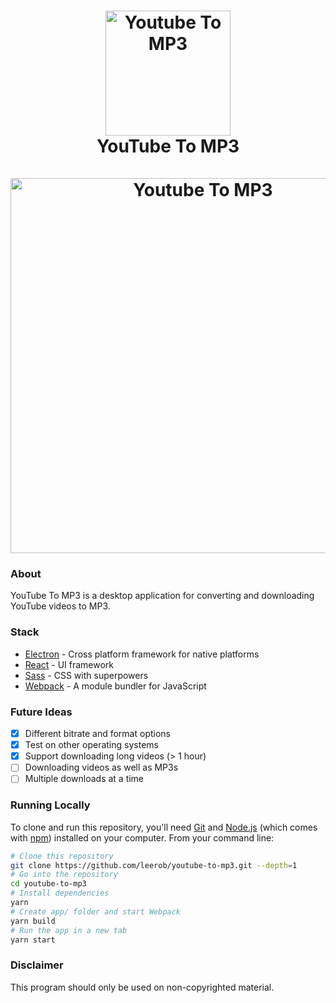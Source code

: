 <h1 align="center">
  <a href="https://www.leejamesrobinson.com"><img src="https://i.imgur.com/xSdyCbS.png" alt="Youtube To MP3" width="200"></a>
  <br>
  YouTube To MP3
  <br>
  <br>
  <a href="https://www.leejamesrobinson.com"><img src="https://i.imgur.com/kvxMMwp.gif" alt="Youtube To MP3" width="600"></a>
</h1>

### About

YouTube To MP3 is a desktop application for converting and downloading YouTube videos to MP3.

### Stack

-   [Electron](https://github.com/electron/electron) - Cross platform framework for native platforms
-   [React](https://github.com/facebook/react) - UI framework
-   [Sass](https://github.com/sass/sass) - CSS with superpowers
-   [Webpack](https://webpack.js.org/) - A module bundler for JavaScript

### Future Ideas

-   [x] Different bitrate and format options
-   [x] Test on other operating systems
-   [x] Support downloading long videos (> 1 hour)
-   [ ] Downloading videos as well as MP3s
-   [ ] Multiple downloads at a time

### Running Locally

To clone and run this repository, you'll need [Git](https://git-scm.com) and [Node.js](https://nodejs.org/en/download/) (which comes with [npm](http://npmjs.com)) installed on your computer. From your command line:

```bash
# Clone this repository
git clone https://github.com/leerob/youtube-to-mp3.git --depth=1
# Go into the repository
cd youtube-to-mp3
# Install dependencies
yarn
# Create app/ folder and start Webpack
yarn build
# Run the app in a new tab
yarn start
```

### Disclaimer

This program should only be used on non-copyrighted material.
